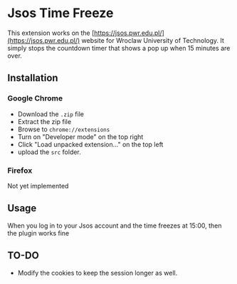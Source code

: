 # Jsos Time Freeze

This extension works on the [https://jsos.pwr.edu.pl/](https://jsos.pwr.edu.pl/) website for Wroclaw University of Technology. It simply stops the countdown timer that shows a pop up when 15 minutes are over. 

## Installation

### Google Chrome

- Download the `.zip` file
- Extract the zip file
- Browse to `chrome://extensions`
- Turn on "Developer mode" on the top right
- Click "Load unpacked extension..." on the top left
- upload the `src` folder.

### Firefox

Not yet implemented

## Usage

When you log in to your Jsos account and the time freezes at 15:00, then the plugin works fine

## TO-DO
- Modify the cookies to keep the session longer as well.

